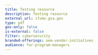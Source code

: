 ```yaml
---
title: Testing resource
description: Testing resource
external_url: itvmo.gsa.gov
type: pdf
gov-only: false
is-external: false
filter: cybersecurity
branded-offerings: oem-vendor-initiatives
audience: for-program-managers
---
```

